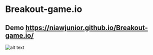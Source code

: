 # Breakout-game.io
## Demo https://niawjunior.github.io/Breakout-game.io/
![alt text](http://i.imgur.com/772QoSB.png)
